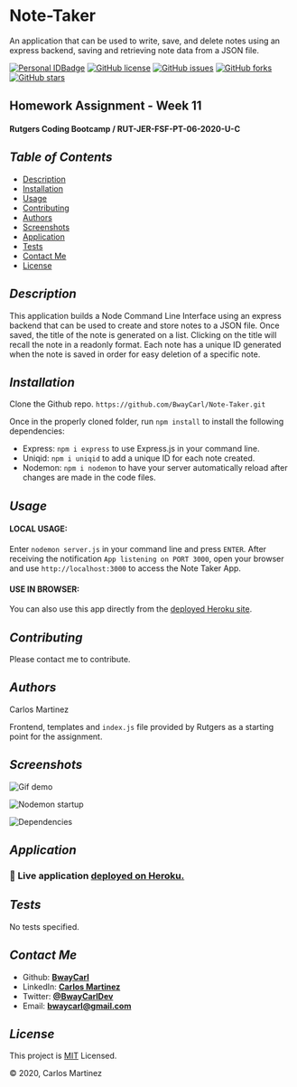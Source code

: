 # Note-Taker
An application that can be used to write, save, and delete notes using an express backend, saving and retrieving note data from a JSON file.

[![Personal IDBadge](https://img.shields.io/badge/Dev-BwayCarl-red)](https://bwaycarl.github.io/Portfolio/)
[![GitHub license](https://img.shields.io/github/license/BwayCarl/Node-README-Generator?logo=MIT)](https://github.com/BwayCarl/Note-Taker/blob/master/LICENSE)
[![GitHub issues](https://img.shields.io/github/issues/BwayCarl/Node-README-Generator)](https://github.com/BwayCarl/Note-Taker/issues)
[![GitHub forks](https://img.shields.io/github/forks/BwayCarl/Node-README-Generator)](https://github.com/BwayCarl/Note-Taker/network)
[![GitHub stars](https://img.shields.io/github/stars/BwayCarl/Node-README-Generator)](https://github.com/BwayCarl/Note-Taker/stargazers)

## Homework Assignment - Week 11
#### Rutgers Coding Bootcamp / RUT-JER-FSF-PT-06-2020-U-C

## *Table of Contents*
- [Description](#description)
 - [Installation](#installation)
 - [Usage](#usage)
 - [Contributing](#contributing)
 - [Authors](#authors)
 - [Screenshots](#screenshots)
 - [Application](#application)
 - [Tests](#tests)
 - [Contact Me](#contact-me)
 - [License](#license)

## *Description* 
This application builds a Node Command Line Interface using an express backend that can be used to create and store notes to a JSON file. Once saved, the title of the note is generated on a list. Clicking on the title will recall the note in a readonly format. Each note has a unique ID generated when the note is saved in order for easy deletion of a specific note.

## *Installation* 
Clone the Github repo.
```https://github.com/BwayCarl/Note-Taker.git```

Once in the properly cloned folder, run ```npm install``` to install the following dependencies:
 * Express:  ```npm i express``` to use Express.js in your command line.
 * Uniqid:  ```npm i uniqid``` to add a unique ID for each note created.
 * Nodemon:  ```npm i nodemon``` to have your server automatically reload after changes are made in the code files.

## *Usage*

 #### **LOCAL USAGE:** 
 Enter ```nodemon server.js``` in your command line and press ```ENTER```. 
 After receiving the notification ```App listening on PORT 3000```, open your browser and use ```http://localhost:3000``` to access the Note Taker App. 
#### **USE IN BROWSER:**
You can also use this app directly from the [deployed Heroku site](https://afternoon-dawn-02847.herokuapp.com/).

## *Contributing* 
 Please contact me to contribute.

## *Authors* 
 Carlos Martinez

 Frontend, templates and ```index.js``` file provided by Rutgers as a starting point for the assignment.

## *Screenshots* 
![Gif demo](Develop/images/note-taker-demo.gif)

![Nodemon startup](Develop/images/nodemon-CLI-startup.png)

![Dependencies](Develop/images/package-json-dependencies.png)

 ## *Application*

### :rocket: Live application [deployed on Heroku.](https://afternoon-dawn-02847.herokuapp.com/)

## *Tests*
 No tests specified.

## *Contact Me*
 - Github: **[BwayCarl](https://github.com/BwayCarl)**
 - LinkedIn: **[Carlos Martinez](https://www.linkedin.com/in/carlos-martinez-8702b146/)** 
 - Twitter: **[@BwayCarlDev](https://twitter.com/BwayDev)**
 - Email: **[bwaycarl@gmail.com](mailto:bwaycarl@gmail.com)**

## *License* 
This project is [MIT](https://github.com/BwayCarl/Note-Taker/blob/master/LICENSE) Licensed.
 
 &copy; 2020, Carlos Martinez

